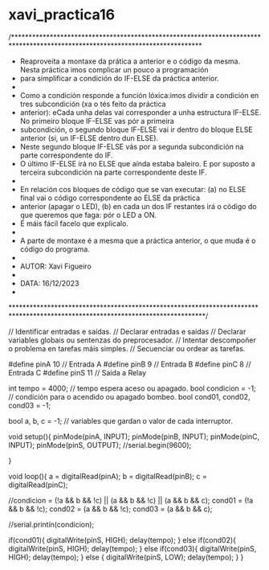 # xavi_practica16
/******************************************************************************************************************************
* Reaproveita a montaxe da prática a anterior e o código da mesma. Nesta práctica imos complicar un pouco a programación 
* para simplificar a condición do IF-ELSE da práctica anterior.
*
* Como a condición responde a función lóxica:imos dividir a condición en tres subcondición (xa o tés feito da práctica
* anterior): eCada unha delas vai corresponder a unha estructura IF-ELSE. No primeiro bloque IF-ELSE vas pór a primeira 
* subcondición, o segundo bloque IF-ELSE vai ir dentro do bloque ELSE anterior (si, un IF-ELSE dentro dun ELSE).
* Neste segundo bloque IF-ELSE vás por a segunda subcondición na parte correspondente do IF.
* O último IF-ELSE irá no ELSE que aínda estaba baleiro. E por suposto a terceira subcondición na parte correspondente deste IF.
*
* En relación cos bloques de código que se van executar: (a) no ELSE final vai o código correspondente ao ELSE da práctica 
* anterior (apagar o LED), (b) en cada un dos IF restantes irá o código do que queremos que faga: pór o LED a ON. 
* É máis fácil facelo que explicalo.
*
* A parte de montaxe é a mesma que a práctica anterior, o que muda é o código do programa.
*
*   AUTOR: Xavi Figueiro
*
*   DATA: 16/12/2023
*
*******************************************************************************************************************************/




// Identificar entradas e saídas.
// Declarar entradas e saídas
// Declarar variables globais ou sentenzas do preprocesador.
// Intentar descompoñer o problema en tarefas máis simples.
//  Secuenciar ou ordear as tarefas.

#define pinA 10  // Entrada A
#define pinB 9   // Entrada B
#define pinC 8   // Entrada C
#define pinS 11  // Saída a Relay 


int tempo = 4000;         // tempo espera aceso ou apagado.
bool condicion = -1;      // condición para o acendido  ou apagado bombeo.
bool cond01, cond02, cond03 = -1;

bool a, b, c = -1;        // variables que gardan o valor de cada interruptor.

void setup(){
  pinMode(pinA, INPUT);
  pinMode(pinB, INPUT);
  pinMode(pinC, INPUT);
  pinMode(pinS, OUTPUT);
  //serial.begin(9600);
  
 }

void loop(){
  a = digitalRead(pinA);
  b = digitalRead(pinB);
  c = digitalRead(pinC);
  
  //condicion = (!a && b && !c) || (a && b && !c) || (a && b && c);
  cond01 = (!a && b && !c);
  cond02 = (a && b && !c);
  cond03 = (a && b && c);
  
   //serial.printín(condicion);
  
   if(cond01){
    digitalWrite(pinS, HIGH);
    delay(tempo);
  }
  else if(cond02){
    digitalWrite(pinS, HIGH);
    delay(tempo);
  }
  else if(cond03){
    digitalWrite(pinS, HIGH);
    delay(tempo);
  }
  else {
    digitalWrite(pinS, LOW);
    delay(tempo);
  }
}

